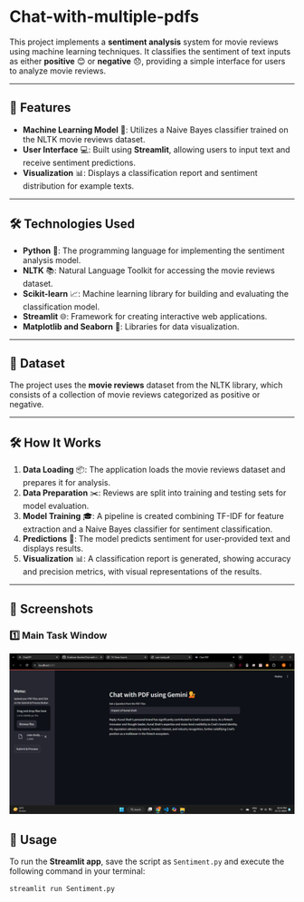# Chat-with-multiple-pdfs

This project implements a **sentiment analysis** system for movie reviews using machine learning techniques. It classifies the sentiment of text inputs as either **positive** 😊 or **negative** 😞, providing a simple interface for users to analyze movie reviews.

---

## 🌟 Features

- **Machine Learning Model** 🧠: Utilizes a Naive Bayes classifier trained on the NLTK movie reviews dataset.
- **User Interface** 💻: Built using **Streamlit**, allowing users to input text and receive sentiment predictions.
- **Visualization** 📊: Displays a classification report and sentiment distribution for example texts.

---

## 🛠️ Technologies Used

- **Python** 🐍: The programming language for implementing the sentiment analysis model.
- **NLTK** 📚: Natural Language Toolkit for accessing the movie reviews dataset.
- **Scikit-learn** 📈: Machine learning library for building and evaluating the classification model.
- **Streamlit** 🌐: Framework for creating interactive web applications.
- **Matplotlib and Seaborn** 🎨: Libraries for data visualization.

---

## 🎥 Dataset

The project uses the **movie reviews** dataset from the NLTK library, which consists of a collection of movie reviews categorized as positive or negative.

---

## 🛠️ How It Works

1. **Data Loading** 📦: The application loads the movie reviews dataset and prepares it for analysis.
2. **Data Preparation** ✂️: Reviews are split into training and testing sets for model evaluation.
3. **Model Training** 🎓: A pipeline is created combining TF-IDF for feature extraction and a Naive Bayes classifier for sentiment classification.
4. **Predictions** 🔮: The model predicts sentiment for user-provided text and displays results.
5. **Visualization** 📊: A classification report is generated, showing accuracy and precision metrics, with visual representations of the results.

---

## 📸 Screenshots

### 1️⃣ Main Task Window
![Main Task Window](./screenshots/1.png)

## 🚀 Usage

To run the **Streamlit app**, save the script as `Sentiment.py` and execute the following command in your terminal:

```bash
streamlit run Sentiment.py
